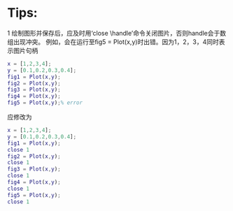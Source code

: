 # Tips:
1 绘制图形并保存后，应及时用‘close \handle’命令关闭图片，否则handle会于数组出现冲突。
例如，会在运行至fig5 = Plot(x,y)时出错。因为1，2，3，4同时表示图片句柄

```matlab
x = [1,2,3,4];
y = [0.1,0.2,0.3,0.4];
fig1 = Plot(x,y);
fig2 = Plot(x,y);
fig3 = Plot(x,y);
fig4 = Plot(x,y);
fig5 = Plot(x,y);% error
```

应修改为

```matlab
x = [1,2,3,4];
y = [0.1,0.2,0.3,0.4];
fig1 = Plot(x,y);
close 1
fig2 = Plot(x,y);
close 1
fig3 = Plot(x,y);
close 1
fig4 = Plot(x,y);
close 1
fig5 = Plot(x,y);
close 1
```